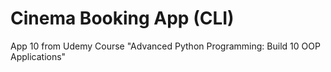 # Cinema Booking App (CLI)

App 10 from Udemy Course "Advanced Python Programming: Build 10 OOP Applications"
